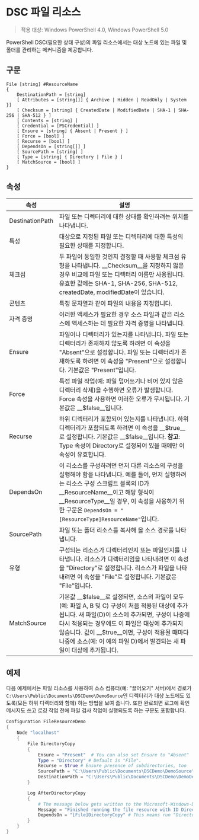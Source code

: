 # DSC 파일 리소스

> 적용 대상: Windows PowerShell 4.0, Windows PowerShell 5.0

PowerShell DSC(필요한 상태 구성)의 파일 리소스에서는 대상 노드에 있는 파일 및 폴더를 관리하는 메커니즘을 제공합니다.

## 구문
```
File [string] #ResourceName
{
    DestinationPath = [string]
    [ Attributes = [string[]] { Archive | Hidden | ReadOnly | System }]
    [ Checksum = [string] { CreatedDate | ModifiedDate | SHA-1 | SHA-256 | SHA-512 } ]
    [ Contents = [string] ]
    [ Credential = [PSCredential] ]
    [ Ensure = [string] { Absent | Present } ] 
    [ Force = [bool] ]
    [ Recurse = [bool] ]
    [ DependsOn = [string[]] ]
    [ SourcePath = [string] ]
    [ Type = [string] { Directory | File } ] 
    [ MatchSource = [bool] ]
}
```

## 속성

|  속성  |  설명   | 
|---|---| 
| DestinationPath| 파일 또는 디렉터리에 대한 상태를 확인하려는 위치를 나타냅니다.| 
| 특성| 대상으로 지정된 파일 또는 디렉터리에 대한 특성의 필요한 상태를 지정합니다.| 
| 체크섬| 두 파일이 동일한 것인지 결정할 때 사용할 체크섬 유형을 나타냅니다. __Checksum__을 지정하지 않은 경우 비교에 파일 또는 디렉터리 이름만 사용됩니다. 유효한 값에는 SHA-1, SHA-256, SHA-512, createdDate, modifiedDate이 있습니다.| 
| 콘텐츠| 특정 문자열과 같이 파일의 내용을 지정합니다.| 
| 자격 증명| 이러한 액세스가 필요한 경우 소스 파일과 같은 리소스에 액세스하는 데 필요한 자격 증명을 나타냅니다.| 
| Ensure| 파일이나 디렉터리가 있는지를 나타냅니다. 파일 또는 디렉터리가 존재하지 않도록 하려면 이 속성을 "Absent"으로 설정합니다. 파일 또는 디렉터리가 존재하도록 하려면 이 속성을 "Present"으로 설정합니다. 기본값은 "Present"입니다.| 
| Force| 특정 파일 작업(예: 파일 덮어쓰기나 비어 있지 않은 디렉터리 삭제)을 수행하면 오류가 발생합니다. Force 속성을 사용하면 이러한 오류가 무시됩니다. 기본값은 __$false__입니다.| 
| Recurse| 하위 디렉터리가 포함되어 있는지를 나타냅니다. 하위 디렉터리가 포함되도록 하려면 이 속성을 __$true__로 설정합니다. 기본값은 __$false__입니다. **참고**: Type 속성이 Directory로 설정되어 있을 때에만 이 속성이 유효합니다.| 
| DependsOn | 이 리소스를 구성하려면 먼저 다른 리소스의 구성을 실행해야 함을 나타냅니다. 예를 들어, 먼저 실행하려는 리소스 구성 스크립트 블록의 ID가 __ResourceName__이고 해당 형식이 __ResourceType__일 경우, 이 속성을 사용하기 위한 구문은 `DependsOn = "[ResourceType]ResourceName"`입니다.| 
| SourcePath| 파일 또는 폴더 리소스를 복사해 올 소스 경로를 나타냅니다.| 
| 유형| 구성되는 리소스가 디렉터리인지 또는 파일인지를 나타냅니다. 리소스가 디렉터리임을 나타내려면 이 속성을 "Directory"로 설정합니다. 리소스가 파일을 나타내려면 이 속성을 "File"로 설정합니다. 기본값은 "File"입니다.| 
| MatchSource| 기본값 __$false__로 설정되면, 소스의 파일이 모두(예: 파일 A, B 및 C) 구성이 처음 적용된 대상에 추가됩니다. 새 파일(D)이 소스에 추가되면, 구성이 나중에 다시 적용되는 경우에도 이 파일은 대상에 추가되지 않습니다. 값이 __$true__이면, 구성이 적용될 때마다 나중에 소스(예: 이 예의 파일 D)에서 발견되는 새 파일이 대상에 추가됩니다.| 

## 예제

다음 예제에서는 파일 리소스를 사용하여 소스 컴퓨터(예: "끌어오기" 서버)에서 경로가 `C:\Users\Public\Documents\DSCDemo\DemoSource`인 디렉터리가 대상 노드에도 있도록(모든 하위 디렉터리와 함께) 하는 방법을 보여 줍니다. 또한 완료되면 로그에 확인 메시지도 쓰고 로깅 작업 전에 파일 검사 작업이 실행되도록 하는 구문도 포함합니다.

```powershell
Configuration FileResourceDemo
{
    Node "localhost"
    {
        File DirectoryCopy
        {
            Ensure = "Present"  # You can also set Ensure to "Absent"
            Type = "Directory" # Default is "File".
            Recurse = $true # Ensure presence of subdirectories, too
            SourcePath = "C:\Users\Public\Documents\DSCDemo\DemoSource"
            DestinationPath = "C:\Users\Public\Documents\DSCDemo\DemoDestination"    
        }

        Log AfterDirectoryCopy
        {
            # The message below gets written to the Microsoft-Windows-Desired State Configuration/Analytic log
            Message = "Finished running the file resource with ID DirectoryCopy"
            DependsOn = "[File]DirectoryCopy" # This means run "DirectoryCopy" first.
        }
    }
}
```
<!--HONumber=Feb16_HO4-->
